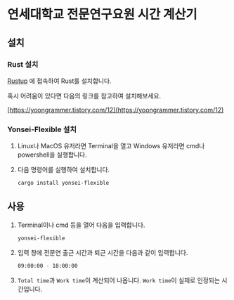 # 연세대학교 전문연구요원 시간 계산기

## 설치

### Rust 설치

[Rustup](https://rustup.rs/) 에 접속하여 Rust를 설치합니다.

혹시 어려움이 있다면 다음의 링크를 참고하여 설치해보세요.

[https://yoongrammer.tistory.com/12](https://yoongrammer.tistory.com/12)

### Yonsei-Flexible 설치

1. Linux나 MacOS 유저라면 Terminal을 열고 Windows 유저라면 cmd나 powershell을 실행합니다.

2. 다음 명령어를 실행하여 설치합니다.

    ```sh 
    cargo install yonsei-flexible
    ```

## 사용

1. Terminal이나 cmd 등을 열어 다음을 입력합니다.

    ```sh
    yonsei-flexible
    ```

2. 입력 창에 전문연 출근 시간과 퇴근 시간을 다음과 같이 입력합니다.

    ```sh
    09:00:00 - 18:00:00
    ```

3. `Total time`과 `Work time`이 계산되어 나옵니다. `Work time`이 실제로 인정되는 시간입니다.

